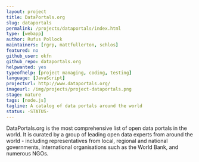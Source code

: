 ```yaml
---
layout: project
title: DataPortals.org
slug: dataportals
permalink: /projects/dataportals/index.html
type: [webapp]
author: Rufus Pollock
maintainers: [rgrp, mattfullerton, schlos]
featured: no
github_user: okfn
github_repo: dataportals.org
helpwanted: yes
typeofhelp: [project managing, coding, testing]
language: [JavaScript]
projecturl: http://www.dataportals.org/
imageurl: /img/projects/project-dataportals.png
stage: mature
tags: [node.js]
tagline: A catalog of data portals around the world
status: -STATUS-
---
```


DataPortals.org is the most comprehensive list of open data portals in the world. It is curated by a group of leading open data experts from around the world - including representatives from local, regional and national governments, international organisations such as the World Bank, and numerous NGOs.
